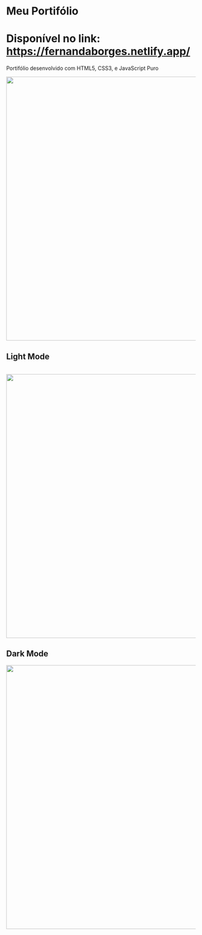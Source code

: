 # Meu Portifólio 
# Disponível no link: https://fernandaborges.netlify.app/
<p>Portifólio desenvolvido com HTML5, CSS3, e JavaScript Puro</p>
<img src="https://user-images.githubusercontent.com/91858227/205519545-e41d49ba-d6ef-4020-95c4-845932929f60.png" width="700px"/>

<h2>Light Mode</h2> </br>
<img src="https://user-images.githubusercontent.com/91858227/205519567-76beff66-caf7-4f9c-a89c-e2a004335dd6.png" width="700px"/>


<h2>Dark Mode</h2>
<img src="https://user-images.githubusercontent.com/91858227/205519577-67af7267-af72-40de-ac8d-118669dfbe39.png" width="700px"/>



